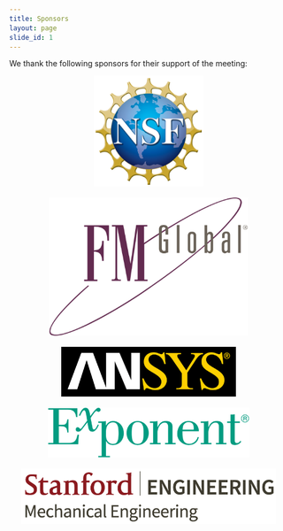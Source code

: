 ```yaml
---
title: Sponsors
layout: page
slide_id: 1
---
```


We thank the following sponsors for their support of the meeting: 

<center><a href="https://nsf.gov"> <img border="0" alt="W3Schools" src="./assets/images/sponsors/logoNSF.png" height="200"></a></center>
<br>
<center><a href="https://www.fmglobal.com"> <img border="0" alt="W3Schools" src="./assets/images/sponsors/logoFMGlobal.png" height="250" ></a></center>
<br>
<center><a href="https://www.ansys.com"> <img border="0" alt="W3Schools" src="./assets/images/sponsors/logoAnsys.png" height="90" ></a></center>
<br>
<center><a href="https://www.exponent.com"> <img border="0" alt="W3Schools" src="./assets/images/sponsors/logoExponent.png" height="90" ></a></center>
<br>
<center><a href="https://me.stanford.edu"> <img border="0" alt="W3Schools" src="./assets/images/sponsors/logoStanfordME.png" height="100" ></a></center>

